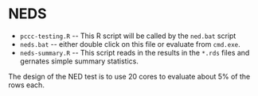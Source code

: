 # NEDS

* `pccc-testing.R` -- This R script will be called by the `ned.bat` script
* `neds.bat`       -- either double click on this file or evaluate from
                      `cmd.exe`.
* `neds-summary.R` -- This script reads in the results in the `*.rds` files and
                      gernates simple summary statistics.

The design of the NED test is to use 20 cores to evaluate about 5% of the rows
each.


